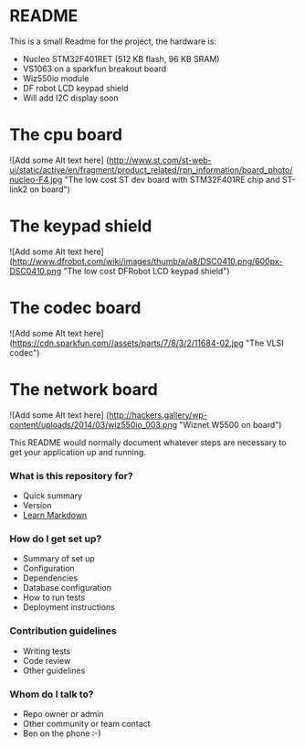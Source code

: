 # README #
This is a small Readme for the project, 
the hardware is:

- Nucleo STM32F401RET (512 KB flash, 96 KB SRAM) 
- VS1063 on a sparkfun breakout board 
- Wiz550io module
- DF robot LCD keypad shield
- Will add I2C display soon

The cpu board
=============

![Add some Alt text here]
(http://www.st.com/st-web-ui/static/active/en/fragment/product_related/rpn_information/board_photo/nucleo-F4.jpg 
"The low cost ST dev board with STM32F401RE chip and ST-link2 on board")

The keypad shield
=================

![Add some Alt text here]
(http://www.dfrobot.com/wiki/images/thumb/a/a8/DSC0410.png/600px-DSC0410.png
"The low cost DFRobot LCD keypad shield")

The codec board
===============

![Add some Alt text here]
(https://cdn.sparkfun.com//assets/parts/7/8/3/2/11684-02.jpg "The VLSI codec")

The network board
=================

![Add some Alt text here]
(http://hackers.gallery/wp-content/uploads/2014/03/wiz550io_003.png "Wiznet W5500 on board")


This README would normally document whatever steps are necessary to get your application up and running.

### What is this repository for? ###

* Quick summary
* Version
* [Learn Markdown](https://bitbucket.org/tutorials/markdowndemo)

### How do I get set up? ###

* Summary of set up
* Configuration
* Dependencies
* Database configuration
* How to run tests
* Deployment instructions

### Contribution guidelines ###

* Writing tests
* Code review
* Other guidelines

### Whom do I talk to? ###

* Repo owner or admin
* Other community or team contact
* Ben on the phone :-)

